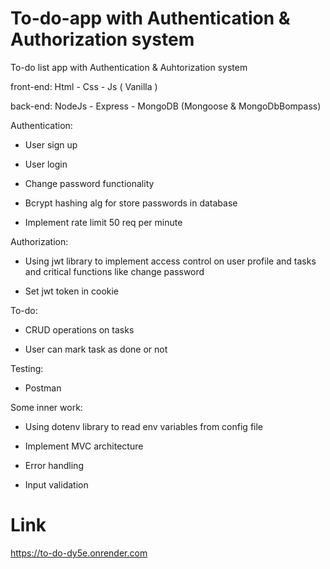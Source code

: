 # To-do-app with Authentication & Authorization system
To-do list app with Authentication & Auhtorization system 


front-end: Html - Css - Js ( Vanilla )

back-end: NodeJs - Express - MongoDB (Mongoose & MongoDbBompass) 


Authentication: 

   * User sign up

   * User login

   * Change password functionality

   * Bcrypt hashing alg for store passwords in database

   * Implement rate limit 50 req per minute 


Authorization: 

   * Using jwt library to implement access control on user profile and tasks and critical functions like change password

   * Set jwt token in cookie 


To-do: 

   * CRUD operations on tasks

   * User can mark task as done or not 


Testing:

   * Postman


Some inner work:

   * Using dotenv library to read env variables from config file

   * Implement MVC architecture

   * Error handling

   * Input validation

# Link 
https://to-do-dy5e.onrender.com
